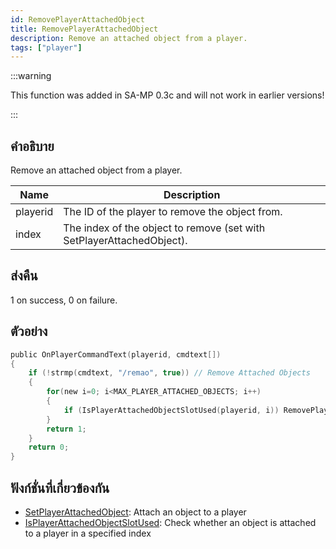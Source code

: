 ```yaml
---
id: RemovePlayerAttachedObject
title: RemovePlayerAttachedObject
description: Remove an attached object from a player.
tags: ["player"]
---
```


:::warning

This function was added in SA-MP 0.3c and will not work in earlier versions!

:::

## คำอธิบาย

Remove an attached object from a player.

| Name     | Description                                                           |
| -------- | --------------------------------------------------------------------- |
| playerid | The ID of the player to remove the object from.                       |
| index    | The index of the object to remove (set with SetPlayerAttachedObject). |

## ส่งคืน

1 on success, 0 on failure.

## ตัวอย่าง

```c
public OnPlayerCommandText(playerid, cmdtext[])
{
    if (!strmp(cmdtext, "/remao", true)) // Remove Attached Objects
    {
        for(new i=0; i<MAX_PLAYER_ATTACHED_OBJECTS; i++)
        {
            if (IsPlayerAttachedObjectSlotUsed(playerid, i)) RemovePlayerAttachedObject(playerid, i);
        }
        return 1;
    }
    return 0;
}
```

## ฟังก์ชั่นที่เกี่ยวข้องกัน

- [SetPlayerAttachedObject](../functions/SetPlayerAttachedObject.md): Attach an object to a player
- [IsPlayerAttachedObjectSlotUsed](../functions/IsPlayerAttachedObjectSlotUsed.md): Check whether an object is attached to a player in a specified index
